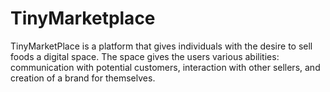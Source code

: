 # TinyMarketplace
TinyMarketPlace is a platform that gives individuals with the desire to sell foods a digital space. The space gives the users various abilities: communication with potential customers, interaction with other sellers, and creation of a brand for themselves. 
